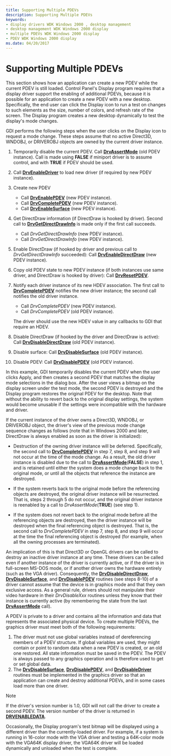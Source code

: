 ```yaml
---
title: Supporting Multiple PDEVs
description: Supporting Multiple PDEVs
keywords:
- display drivers WDK Windows 2000 , desktop management
- desktop management WDK Windows 2000 display
- multiple PDEVs WDK Windows 2000 display
- PDEV WDK Windows 2000 display
ms.date: 04/20/2017
---
```


# Supporting Multiple PDEVs

This section shows how an application can create a new PDEV while the current PDEV is still loaded. Control Panel's Display program requires that a display driver support the enabling of additional PDEVs, because it is possible for an application to create a new PDEV with a new desktop. Specifically, the end user can click the Display icon to run a test on changes to such elements as the size, number of colors, and refresh rate of the screen. The Display program creates a new desktop dynamically to test the display's mode changes.

GDI performs the following steps when the user clicks on the Display icon to request a mode change. These steps assume that no active Direct3D, WNDOBJ, or DRIVEROBJ objects are owned by the current driver instance.

1. Temporarily disable the current PDEV. Call [**DrvAssertMode**](/windows/win32/api/winddi/nf-winddi-drvassertmode) (old PDEV instance). Call is made using **FALSE** if miniport driver is to assume control, and with **TRUE** if PDEV should be used.

2. Call [**DrvEnableDriver**](/windows/win32/api/winddi/nf-winddi-drvenabledriver) to load new driver (if required by new PDEV instance).

3. Create new PDEV
   * Call [**DrvEnablePDEV**](/windows/win32/api/winddi/nf-winddi-drvenablepdev) (new PDEV instance).
   * Call [**DrvCompletePDEV**](/windows/win32/api/winddi/nf-winddi-drvcompletepdev) (new PDEV instance).
   * Call [**DrvEnableSurface**](/windows/win32/api/winddi/nf-winddi-drvenablesurface) (new PDEV instance).

4. Get DirectDraw information (if DirectDraw is hooked by driver). Second call to [**DrvGetDirectDrawInfo**](/windows/win32/api/winddi/nf-winddi-drvgetdirectdrawinfo) is made only if the first call succeeds.
   * Call *DrvGetDirectDrawInfo* (new PDEV instance).
   * Call *DrvGetDirectDrawInfo* (new PDEV instance).

5. Enable DirectDraw (if hooked by driver and previous call to *DrvGetDirectDrawInfo* succeeded): Call [**DrvEnableDirectDraw**](/windows/win32/api/winddi/nf-winddi-drvenabledirectdraw) (new PDEV instance).

6. Copy old PDEV state to new PDEV instance (if both instances use same driver, and DirectDraw is hooked by driver): Call [**DrvResetPDEV**](/windows/win32/api/winddi/nf-winddi-drvresetpdev).

7. Notify each driver instance of its new HDEV association. The first call to [**DrvCompletePDEV**](/windows/win32/api/winddi/nf-winddi-drvcompletepdev) notifies the new driver instance; the second call notifies the old driver instance.

   * Call *DrvCompletePDEV* (new PDEV instance).
   * Call *DrvCompletePDEV* (old PDEV instance).

   The driver should use the new HDEV value in any callbacks to GDI that require an HDEV.

8. Disable DirectDraw (if hooked by the driver and DirectDraw is active): Call [**DrvDisableDirectDraw**](/windows/win32/api/winddi/nf-winddi-drvdisabledirectdraw) (old PDEV instance).

9. Disable surface: Call [**DrvDisableSurface**](/windows/win32/api/winddi/nf-winddi-drvdisablesurface) (old PDEV instance).

10. Disable PDEV: Call [**DrvDisablePDEV**](/windows/win32/api/winddi/nf-winddi-drvdisablepdev) (old PDEV instance).

In this example, GDI temporarily disables the current PDEV when the user clicks Apply, and then creates a second PDEV that matches the display mode selections in the dialog box. After the user views a bitmap on the display screen under the test mode, the second PDEV is destroyed and the Display program restores the original PDEV for the desktop. Note that without the ability to revert back to the original display settings, the system would become unusable if the settings were incompatible with the hardware and driver.

If the current instance of the driver owns a Direct3D, WNDOBJ, or DRIVEROBJ object, the driver's view of the previous mode change sequence changes as follows (note that in Windows 2000 and later, DirectDraw is always enabled as soon as the driver is initialized):

* Destruction of the owning driver instance will be deferred. Specifically, the second call to [**DrvCompletePDEV**](/windows/win32/api/winddi/nf-winddi-drvcompletepdev) in step 7, step 8, and step 9 will not occur at the time of the mode change. As a result, the old driver instance is disabled due to the call to [**DrvAssertMode**](/windows/win32/api/winddi/nf-winddi-drvassertmode)(**FALSE**) in step 1, and is retained until either the system does a mode change back to the original mode, or until all the objects that reference the instance are destroyed.

* If the system reverts back to the original mode before the referencing objects are destroyed, the original driver instance will be resurrected. That is, steps 2 through 5 do not occur, and the original driver instance is reenabled by a call to *DrvAssertMode*(**TRUE**) (see step 1).

* If the system does not revert back to the original mode before all the referencing objects are destroyed, then the driver instance will be destroyed when the final referencing object is destroyed. That is, the second call to *DrvCompletePDEV* in step 7, step 8, and step 9 will occur at the time the final referencing object is destroyed (for example, when all the owning processes are terminated).

An implication of this is that Direct3D or OpenGL drivers can be called to destroy an inactive driver instance at any time. These drivers can be called even if another instance of the driver is currently active, or if the driver is in full-screen MS-DOS mode, or if another driver owns the hardware entirely (such as the VGA driver). Consequently, the [**DrvDisableDirectDraw**](/windows/win32/api/winddi/nf-winddi-drvdisabledirectdraw), [**DrvDisableSurface**](/windows/win32/api/winddi/nf-winddi-drvdisablesurface), and [**DrvDisablePDEV**](/windows/win32/api/winddi/nf-winddi-drvdisablepdev) routines (see steps 8-10) of a driver cannot assume that the device is in graphics mode and that they own exclusive access. As a general rule, drivers should not manipulate their video hardware in their *DrvDisableXxx* routines unless they know that their instance is currently active (by remembering the state from the last [**DrvAssertMode**](/windows/win32/api/winddi/nf-winddi-drvassertmode) call).

A PDEV is private to a driver and contains all the information and data that represents the associated physical device. To create multiple PDEVs, the graphics driver must meet both of the following requirements:

1. The driver must not use global variables instead of dereferencing members of a PDEV structure. If global variables are used, they might contain or point to random data when a new PDEV is created, or an old one restored. All state information must be saved in the PDEV. The PDEV is always passed to any graphics operation and is therefore used to get or set global data.
2. The [**DrvDisableSurface**](/windows/win32/api/winddi/nf-winddi-drvdisablesurface), [**DrvDisablePDEV**](/windows/win32/api/winddi/nf-winddi-drvdisablepdev), and [**DrvDisableDriver**](/windows/win32/api/winddi/nf-winddi-drvdisabledriver) routines must be implemented in the graphics driver so that an application can create and destroy additional PDEVs, and in some cases load more than one driver.

> [!NOTE]
> If the driver's version number is 1.0, GDI will not call the driver to create a second PDEV. The version number of the driver is returned in [**DRVENABLEDATA**](/windows/win32/api/winddi/ns-winddi-drvenabledata).
>
> Occasionally, the Display program's test bitmap will be displayed using a different driver than the currently-loaded driver. For example, if a system is running in 16-color mode with the VGA driver and testing a 64K-color mode with the VGA64K display driver, the VGA64K driver will be loaded dynamically and unloaded when the test is complete.
